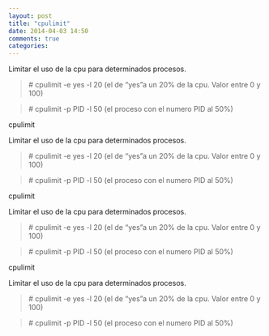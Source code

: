 ```yaml
---
layout: post
title: "cpulimit"
date: 2014-04-03 14:50
comments: true
categories: 
---
```

Limitar el uso de la cpu para determinados procesos.

>\# cpulimit -e yes -l 20 (el de “yes”a un 20% de la cpu. Valor entre 0 y 100)

>\# cpulimit -p PID -l 50 (el proceso con el numero PID al 50%) 

cpulimit

Limitar el uso de la cpu para determinados procesos.

>\# cpulimit -e yes -l 20 (el de “yes”a un 20% de la cpu. Valor entre 0 y 100)

>\# cpulimit -p PID -l 50 (el proceso con el numero PID al 50%) 

cpulimit

Limitar el uso de la cpu para determinados procesos.

>\# cpulimit -e yes -l 20 (el de “yes”a un 20% de la cpu. Valor entre 0 y 100)

>\# cpulimit -p PID -l 50 (el proceso con el numero PID al 50%) 

cpulimit

Limitar el uso de la cpu para determinados procesos.

>\# cpulimit -e yes -l 20 (el de “yes”a un 20% de la cpu. Valor entre 0 y 100)

>\# cpulimit -p PID -l 50 (el proceso con el numero PID al 50%) 

